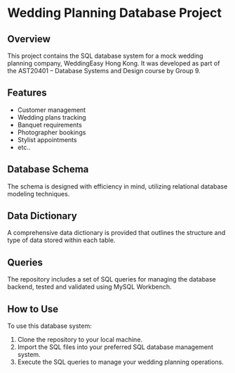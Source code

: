# Wedding Planning Database Project

## Overview
This project contains the SQL database system for a mock wedding planning company, WeddingEasy Hong Kong. It was developed as part of the AST20401 – Database Systems and Design course by Group 9.

## Features
- Customer management
- Wedding plans tracking
- Banquet requirements
- Photographer bookings
- Stylist appointments
- etc..

## Database Schema
The schema is designed with efficiency in mind, utilizing relational database modeling techniques.

## Data Dictionary
A comprehensive data dictionary is provided that outlines the structure and type of data stored within each table.

## Queries
The repository includes a set of SQL queries for managing the database backend, tested and validated using MySQL Workbench.

## How to Use
To use this database system:
1. Clone the repository to your local machine.
2. Import the SQL files into your preferred SQL database management system.
3. Execute the SQL queries to manage your wedding planning operations.
